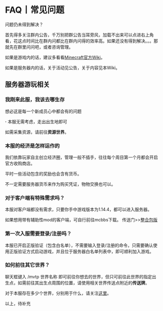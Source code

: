 # FAQ丨常见问题

问题仍未得到解决？

首先得多关注群内公告，千万别把群公告当耳旁风，加载不出来可以点进右上角看，花这点时间比在群内问都比在群内问得的效率高。如果还没有得到解决。。。那就先在群里问问吧，或者咨询管理。

如果是游戏内的话，建议多看看[Minecraft官方Wiki](https://minecraft-zh.gamepedia.com/Minecraft_Wiki)。

如果是服务器内的话，关于活动见公告，关于内容见本Wiki。

## 服务器游玩相关

### 我刚来此服，我该去哪生存

想必这是每一个新成员心中都会有的问题

**·** 本服无需考虑，走出出生地即可

如需采集资源，请前往**资源世界**。

### 本服的经济是怎样运作的

我们依靠玩家自主创立经济圈，管理一般不插手，往往每个周目第一个月都会开启官方收购商店。

平时一些活动包含的奖励也会含有货币。

不一定需要服务器货币来作为购买凭证，物物交换也可以。

### 对于客户端有特殊需求吗？

本服对客户端都没有需求，只要你手中游戏版本为1.14.4，都可以进入服务器。

如果想用带有辅助性mod的客户端，可自行前往mcbbs下载。 传送门>>[整合包版](https://www.mcbbs.net/forum.php?mod=forumdisplay&fid=170&filter=sortid&sortid=2)

### 第一次入服需要登录/注册吗？

本服已开启正版验证（包含白名单），不需要输入登录/注册的命令，只需要确认使用正版验证方式启动游戏，并且位于服务器白名单列表中，即可顺利加入游戏。

### 如何前往其它世界？

聊天框键入 /mvtp 世界名称 即可前往你想去的世界，但只可前往此世界的指定出生点，如需前往其出生点周围的位置，请使用相关世界传送点附近的**传送牌**。

对于本服存在多少个世界，分别用于什么，请关注[这里](server/world.md)。

以上，待补充
